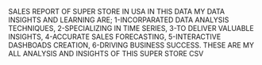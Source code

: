 SALES REPORT OF SUPER STORE IN USA
IN THIS DATA MY DATA INSIGHTS AND LEARNING ARE;
1-INCORPARATED DATA ANALYSIS TECHNIQUES,
2-SPECIALIZING IN TIME SERIES,
3-TO DELIVER VALUABLE INSIGHTS,
4-ACCURATE SALES FORECASTING,
5-INTERACTIVE DASHBOADS CREATION,
6-DRIVING BUSINESS SUCCESS.
THESE ARE MY ALL ANALYSIS AND INSIGHTS OF THIS SUPER STORE CSV

